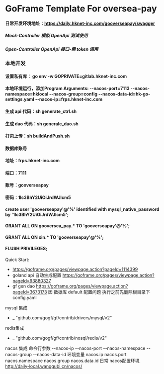 # GoFrame Template For oversea-pay

#### 日常开发环境地址：https://daily.hknet-inc.com/gooverseapay/swagger
##### Mock-Controller 模拟 OpenApi 测试使用
##### Open-Controller OpenApi 接口-需 token 调用

### 本地开发
#### 设置私有库： go env -w GOPRIVATE=gitlab.hknet-inc.com

#### 本地环境运行，添加Program Arguments: --nacos-port=7113 --nacos-namespace=hklocal --nacos-group=config --nacos-data-id=hk-go-settings.yaml --nacos-ip=frps.hknet-inc.com

[//]: # (打包上传：gf docker -tn heiku_gooverseapay:daily -p)
#### 生成 api 代码：sh generate_ctrl.sh
#### 生成 dao 代码：sh generale_dao.sh
#### 打包上传：sh buildAndPush.sh

#### 数据库账号
#### 地址：frps.hknet-inc.com
#### 端口：7111
#### 账号：gooverseapay
#### 密码：1lc3BhY2UiOiJrdWJlcm5
#### create user 'gooverseapay'@'%' identified with mysql_native_password by '1lc3BhY2UiOiJrdWJlcm5';
#### GRANT ALL ON gooversea_pay.* TO 'gooverseapay'@'%';
#### GRANT ALL ON xin.* TO 'gooverseapay'@'%';
#### FLUSH PRIVILEGES;


Quick Start:
- https://goframe.org/pages/viewpage.action?pageId=1114399
- goland api 自动生成配置 https://goframe.org/pages/viewpage.action?pageId=93880327
- gf gen dao https://goframe.org/pages/viewpage.action?pageId=3673173  因 数据库 default 配置问题 执行之前先删除根目录下 config.yaml

mysql 集成
- _ "github.com/gogf/gf/contrib/drivers/mysql/v2"

redis集成
- _ "github.com/gogf/gf/contrib/nosql/redis/v2"

nacos 集成
命令行参数
--nacos-ip
--nacos-port
--nacos-namespace
--nacos-group
--nacos-data-id
环境变量
nacos.ip
nacos.port
nacos.namespace
nacos.group
nacos.data.id
日常 nacos配置环境
http://daily-local.wangqubi.cn/nacos/